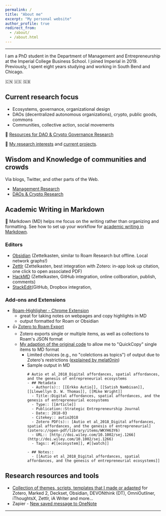 ```yaml
---
permalink: /
title: "About me"
excerpt: "My personal website"
author_profile: true
redirect_from:
  - /about/
  - /about.html
---
```


-----
I am a PhD student in the Department of Management and Entrepreneurship at the Imperial College Business School. I joined Imperial in 2019. Previously, I spent eight years studying and working in South Bend and Chicago.

:cn: :us: :gb:

## Current research focus

  * Ecosystems, governance, organizational design  
  * DAOs (decentralized autonomous organizations), crypto, public goods, commons
  * Communities, collective action, social movements  

:mag_right: [Resources for DAO & Crypto Governance Research
](https://linxule.com/posts/2020/06/resources-for-dao-research/)

:bookmark_tabs: [My research interests](https://linxule.com/posts/2020/05/so-what-are-you-studying/) and [current projects](https://linxule.com/portfolio/).

## Wisdom and Knowledge of communities and crowds
Via blogs, Twitter, and other parts of the Web.

  * [Management Research](https://linxule.com/curation-mgmt/)
  * [DAOs & Crypto Research](https://linxule.com/curation-dao/)


## Academic Writing in Markdown
:pencil: Markdown (MD) helps me focus on the writing rather than organizing and formatting. See how to set up your workflow for [academic writing in Markdown](https://linxule.com/portfolio/portfolio-2/).

### Editors
* [Obsidian](https://obsidian.md/) (Zettelkasten, similar to Roam Research but offline. Local network graphs!)
* [Zettlr](https://www.zettlr.com/) (Zettelkasten, best integration with Zotero: in-app look up citation, one click to open associated PDF)
* [HackMD](hackmd.io) (Zettelkasten, GitHub integration, online collboration, publish, comments)
* [StackEdit](stackedit.io)(GitHub, Dropbox integration, 

### Add-ons and Extensions
* [Roam-Highligher - Chrome Extension](https://github.com/GitMurf/roam-highlighter#how-to-use-the-highlighter)
    * great for taking notes on webpages and copy highlights in MD
    * output formatted for Roam or Obsidian
* :+1: [Zotero to Roam Export](https://github.com/melat0nin/zotero-roam-export)
    * Zotero exports single or multiple items, as well as collections to Roam's JSON format
    * [My adaption of the original code](Zotero/Roam-QuickCopy2MD.js) to allow me to "QuickCopy" single items to MD format
        * Limited choices (e.g., no "colelctions as topics") of output due to Zotero's restrictions ([explained by melat0nin](https://github.com/melat0nin/zotero-roam-export/issues/17#issuecomment-660646353))
        * Sample output in MD
            ```
            # Autio et al_2018_Digital affordances, spatial affordances, and the genesis of entrepreneurial ecosystems
            - ## Metadata
              - Author(s):: [[Erkko Autio]], [[Satish Nambisan]], [[Llewellyn D. W. Thomas]], [[Mike Wright]]
              - Title::Digital affordances, spatial affordances, and the genesis of entrepreneurial ecosystems
              - Type:: [[Article]]
              - Publication::Strategic Entrepreneurship Journal
              - Date:: 2018-03
              - Citekey:: autio2018
              - Zotero PDF(s):: [Autio et al_2018_Digital affordances, spatial affordances, and the genesis of entrepreneurial](zotero://open-pdf/library/items/WKYH63Y6)
              - URL:: [http://doi.wiley.com/10.1002/sej.1266](http://doi.wiley.com/10.1002/sej.1266)
              - Tags:: #[[ecosystem]], #[[watch]]

            - ## Notes::
              - [[Autio et al_2018_Digital affordances, spatial affordances, and the genesis of entrepreneurial ecosystems]]
            ```
## Research resources and tools
* [Collection of themes, scripts, templates that I made or adapted](https://github.com/linxule/themes) for Zotero, Marked 2, Deckset, Obsidian, DEVONthink (DT), OmniOutliner, iThoughtsX, Zettlr, iA Writer and more...
* Zapier - [New saved message to OneNote](https://zapier.com/shared/d018311030432919ae1568a91b955e05abd12c0a)

------
<!--stackedit_data:
eyJoaXN0b3J5IjpbLTE4MjAxMjEyODBdfQ==
-->